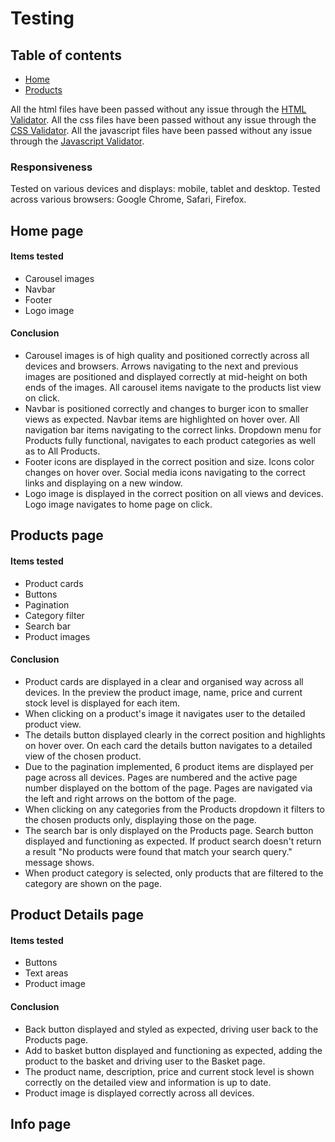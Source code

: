 # Testing

## Table of contents 
* [Home](#homepage)
* [Products](#products)


All the html files have been passed without any issue through the [HTML Validator](https://validator.w3.org/).
All the css files have been passed without any issue through the [CSS Validator](https://jigsaw.w3.org/css-validator/).
All the javascript files have been passed without any issue through the [Javascript Validator](https://jshint.com/).


### **Responsiveness**
Tested on various devices and displays: mobile, tablet and desktop.
Tested across various browsers: Google Chrome, Safari, Firefox.

## Home page

#### Items tested
* Carousel images 
* Navbar
* Footer
* Logo image

#### Conclusion
* Carousel images is of high quality and positioned correctly across all devices and browsers. 
Arrows navigating to the next and previous images are positioned and displayed correctly at mid-height on both ends of the images. All carousel items navigate to the products list view on click.
* Navbar is positioned correctly and changes to burger icon to smaller views as expected. Navbar items are highlighted on hover over. All navigation bar items navigating to the correct links. Dropdown menu for Products fully functional, navigates to each product categories as well as to All Products. 
* Footer icons are displayed in the correct position and size. Icons color changes on hover over. Social media icons navigating to the correct links and displaying on a new window.
* Logo image is displayed in the correct position on all views and devices. Logo image navigates to home page on click.


## Products page

#### Items tested
* Product cards
* Buttons
* Pagination
* Category filter
* Search bar
* Product images
#### Conclusion
* Product cards are displayed in a clear and organised way across all devices. In the preview the product image, name, price and current stock level is displayed for each item.
* When clicking on a product's image it navigates user to the detailed product view.
* The details button displayed clearly in the correct position and highlights on hover over. On each card the details button navigates to a detailed view of the chosen product. 
* Due to the pagination implemented, 6 product items are displayed per page across all devices. Pages are numbered and the active page number displayed on the bottom of the page. Pages are navigated via the left and right arrows on the bottom of the page.
* When clicking on any categories from the Products dropdown it filters to the chosen products only, displaying those on the page.
* The search bar is only displayed on the Products page. Search button displayed and functioning as expected. If product search doesn't return a result "No products were found that match your search query." message shows. 
* When product category is selected, only products that are filtered to the category are shown on the page.

## Product Details page

#### Items tested
* Buttons
* Text areas
* Product image

#### Conclusion
* Back button displayed and styled as expected, driving user back to the Products page.
* Add to basket button displayed and functioning as expected, adding the product to the basket and driving user to the Basket page.
* The product name, description, price and current stock level is shown correctly on the detailed view and information is up to date.
* Product image is displayed correctly across all devices.

## Info page